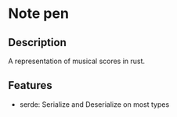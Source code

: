 # Note pen

## Description
A representation of musical scores in rust.

## Features
- serde: Serialize and Deserialize on most types
